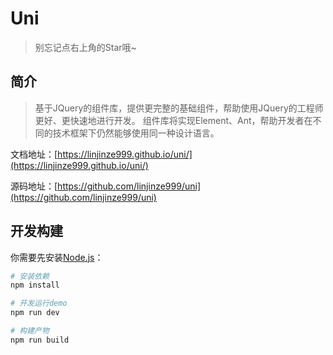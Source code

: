 # Uni

> 别忘记点右上角的Star哦~

## 简介
> 基于JQuery的组件库，提供更完整的基础组件，帮助使用JQuery的工程师更好、更快速地进行开发。
> 组件库将实现Element、Ant，帮助开发者在不同的技术框架下仍然能够使用同一种设计语言。

文档地址：[https://linjinze999.github.io/uni/](https://linjinze999.github.io/uni/)

源码地址：[https://github.com/linjinze999/uni](https://github.com/linjinze999/uni)

## 开发构建
你需要先安装[Node.js](http://nodejs.cn/)：
``` bash
# 安装依赖
npm install

# 开发运行demo
npm run dev

# 构建产物
npm run build
```
